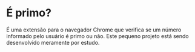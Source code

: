 # É primo?

É uma extensão para o navegador Chrome que verifica se um número informado pelo usuário é primo ou não.
Este pequeno projeto está sendo desenvolvido meramente por estudo.
